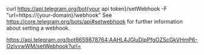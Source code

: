 curl https://api.telegram.org/bot{your api token}/setWebhook -F "url=https://{your-domain}/webhook"
See https://core.telegram.org/bots/api#setwebhook for further information about setting a webhook.

https://api.telegram.org/bot6659878764:AAHL4JGluDIpPfgOZScGkVHmP6-OzlvvwWM/setWebhook?url=